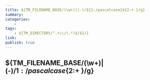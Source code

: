 ```yaml
---
title: ${TM_FILENAME_BASE/(\w+)|(-)/${1:/pascalcase}${2:+ }/g}
summary: 
categories:
    - 
tags:
    - ${TM_DIRECTORY/^.+\\/(.*)$/$1/}
link: 
publish: true
---
```

## ${TM_FILENAME_BASE/(\w+)|(-)/${1:/pascalcase}${2:+ }/g}

